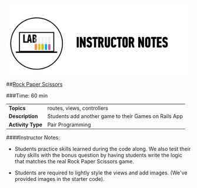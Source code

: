 ![Exercise - Instructor](../assets/ICL_icons/instr_lab.png)

##[Rock Paper Scissors](starter_code/rock_paper_scissors.md)

###Time: 60 min
	
| | |
|------------- |:-------------|
| __Topics__ | routes, views, controllers| 
| __Description__| Students add another game to their Games on Rails App|
| __Activity Type__| Pair Programming|


####Instructor Notes: 

*	Students practice skills learned during the code along. We also test their ruby skills with the bonus question by having students write the logic that matches the real Rock Paper Scissors game. 

*	Students are required to lightly style the views and add images. (We've provided images in the starter code).